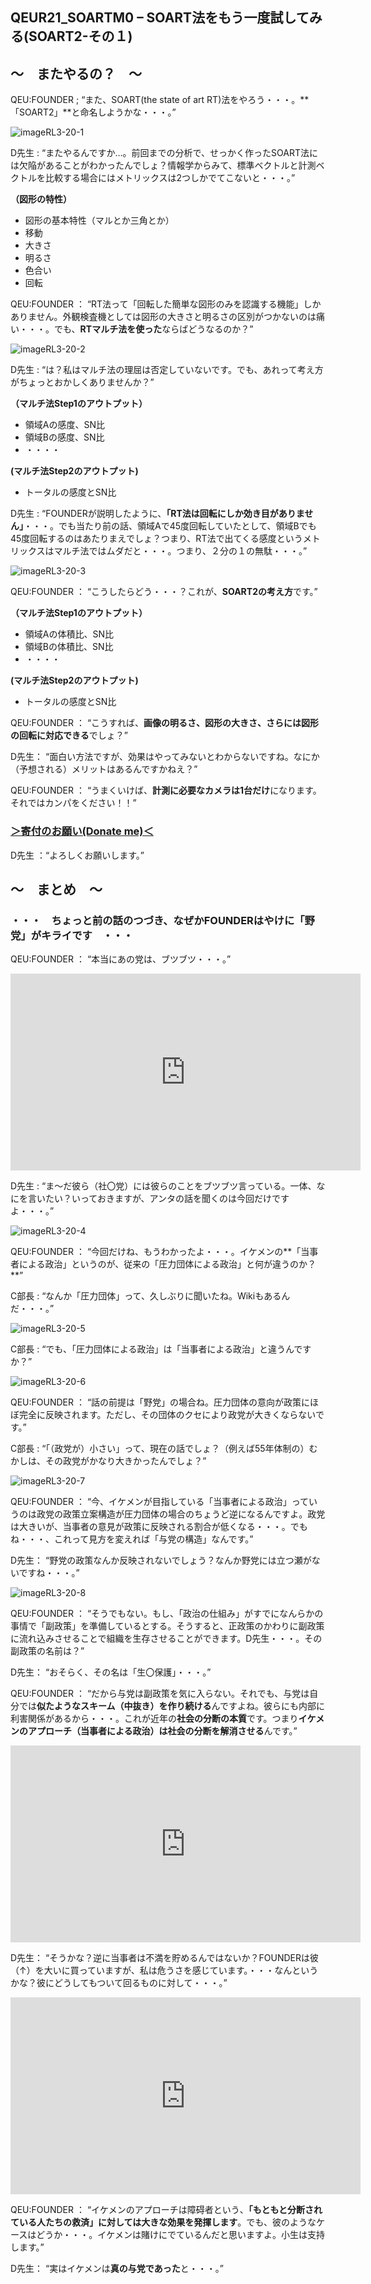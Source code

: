 ## QEUR21_SOARTM0 – SOART法をもう一度試してみる(SOART2-その１)

## ～　またやるの？　～

QEU:FOUNDER ; “また、SOART(the state of art RT)法をやろう・・・。**「SOART2」**と命名しようかな・・・。”

![imageRL3-20-1](https://QEUWIndValley.github.io/images/imageRL3-20-1.jpg)

D先生 : “またやるんですか…。前回までの分析で、せっかく作ったSOART法には欠陥があることがわかったんでしょ？情報学からみて、標準ベクトルと計測ベクトルを比較する場合にはメトリックスは2つしかでてこないと・・・。”

**（図形の特性）**

- 図形の基本特性（マルとか三角とか）
- 移動
- 大きさ
- 明るさ
- 色合い
- 回転

QEU:FOUNDER ： “RT法って「回転した簡単な図形のみを認識する機能」しかありません。外観検査機としては図形の大きさと明るさの区別がつかないのは痛い・・・。でも、**RTマルチ法を使った**ならばどうなるのか？”

![imageRL3-20-2](https://QEUWIndValley.github.io/images/imageRL3-20-2.jpg)

D先生 : “は？私はマルチ法の理屈は否定していないです。でも、あれって考え方がちょっとおかしくありませんか？”

**（マルチ法Step1のアウトプット）**
- 領域Aの感度、SN比
- 領域Bの感度、SN比
- ・・・・

**(マルチ法Step2のアウトプット)**
- トータルの感度とSN比


D先生 : “FOUNDERが説明したように、**「RT法は回転にしか効き目がありません」**・・・。でも当たり前の話、領域Aで45度回転していたとして、領域Bでも45度回転するのはあたりまえでしょ？つまり、RT法で出てくる感度というメトリックスはマルチ法ではムダだと・・・。つまり、２分の１の無駄・・・。”

![imageRL3-20-3](https://QEUWIndValley.github.io/images/imageRL3-20-3.jpg)

QEU:FOUNDER ： “こうしたらどう・・・？これが、**SOART2の考え方**です。”

**（マルチ法Step1のアウトプット）**
- 領域Aの体積比、SN比
- 領域Bの体積比、SN比
- ・・・・

**(マルチ法Step2のアウトプット)**
- トータルの感度とSN比

QEU:FOUNDER ： “こうすれば、**画像の明るさ、図形の大きさ、さらには図形の回転に対応できる**でしょ？”

D先生： “面白い方法ですが、効果はやってみないとわからないですね。なにか（予想される）メリットはあるんですかねえ？”

QEU:FOUNDER ： “うまくいけば、**計測に必要なカメラは1台だけ**になります。それではカンパをください！！”

### [＞寄付のお願い(Donate me)＜](https://www.paypal.com/paypalme/QEUglobal?v=1&utm_source=unp&utm_medium=email&utm_campaign=RT000481&utm_unptid=29844400-7613-11ec-ac72-3cfdfef0498d&ppid=RT000481&cnac=HK&rsta=en_GB%28en-HK%29&cust=5QPFDMW9B2T7Q&unptid=29844400-7613-11ec-ac72-3cfdfef0498d&calc=f860991d89600&unp_tpcid=ppme-social-business-profile-creat-ed&page=main%3Aemail%3ART000481&pgrp=main%3Aemail&e=cl&mchn=em&s=ci&mail=sys&appVersion=1.71.0&xt=104038)

D先生 ：“よろしくお願いします。”

## ～　まとめ　～

### ・・・　ちょっと前の話のつづき、なぜかFOUNDERはやけに「野党」がキライです　・・・

QEU:FOUNDER ： “本当にあの党は、ブツブツ・・・。”

<iframe width="560" height="315" src="https://www.youtube.com/embed/pKxf_tqpYjI" title="YouTube video player" frameborder="0" allow="accelerometer; autoplay; clipboard-write; encrypted-media; gyroscope; picture-in-picture" allowfullscreen></iframe>

D先生 : “ま～だ彼ら（社〇党）には彼らのことをブツブツ言っている。一体、なにを言いたい？いっておきますが、アンタの話を聞くのは今回だけですよ・・・。”

![imageRL3-20-4](https://QEUWIndValley.github.io/images/imageRL3-20-4.jpg)

QEU:FOUNDER ： “今回だけね、もうわかったよ・・・。イケメンの**「当事者による政治」というのが、従来の「圧力団体による政治」と何が違うのか？**”

C部長 : “なんか「圧力団体」って、久しぶりに聞いたね。Wikiもあるんだ・・・。”

![imageRL3-20-5](https://QEUWIndValley.github.io/images/imageRL3-20-5.jpg)

C部長 : “でも、「圧力団体による政治」は「当事者による政治」と違うんですか？”

![imageRL3-20-6](https://QEUWIndValley.github.io/images/imageRL3-20-6.jpg)

QEU:FOUNDER ： “話の前提は「野党」の場合ね。圧力団体の意向が政策にほぼ完全に反映されます。ただし、その団体のクセにより政党が大きくならないです。”

C部長 : “「（政党が）小さい」って、現在の話でしょ？（例えば55年体制の）むかしは、その政党がかなり大きかったんでしょ？”

![imageRL3-20-7](https://QEUWIndValley.github.io/images/imageRL3-20-7.jpg)

QEU:FOUNDER ： “今、イケメンが目指している「当事者による政治」っていうのは政党の政策立案構造が圧力団体の場合のちょうど逆になるんですよ。政党は大きいが、当事者の意見が政策に反映される割合が低くなる・・・。でもね・・・、これって見方を変えれば「与党の構造」なんです。”

D先生： “野党の政策なんか反映されないでしょう？なんか野党には立つ瀬がないですね・・・。”

![imageRL3-20-8](https://QEUWIndValley.github.io/images/imageRL3-20-8.jpg)

QEU:FOUNDER ： “そうでもない。もし、「政治の仕組み」がすでになんらかの事情で「副政策」を準備しているとする。そうすると、正政策のかわりに副政策に流れ込みさせることで組織を生存させることができます。D先生・・・。その副政策の名前は？”

D先生： “おそらく、その名は「生〇保護」・・・。”

QEU:FOUNDER ： “だから与党は副政策を気に入らない。それでも、与党は自分では**似たようなスキーム（中抜き）を作り続ける**んですよね。彼らにも内部に利害関係があるから・・・。これが近年の**社会の分断の本質**です。つまり**イケメンのアプローチ（当事者による政治）は社会の分断を解消させる**んです。”

<iframe width="560" height="315" src="https://www.youtube.com/embed/PfaThRhWAyw" title="YouTube video player" frameborder="0" allow="accelerometer; autoplay; clipboard-write; encrypted-media; gyroscope; picture-in-picture" allowfullscreen></iframe>

D先生： “そうかな？逆に当事者は不満を貯めるんではないか？FOUNDERは彼（↑）を大いに買っていますが、私は危うさを感じています。・・・なんというかな？彼にどうしてもついて回るものに対して・・・。”

<iframe width="560" height="315" src="https://www.youtube.com/embed/3YqJ0TN9v3w" title="YouTube video player" frameborder="0" allow="accelerometer; autoplay; clipboard-write; encrypted-media; gyroscope; picture-in-picture" allowfullscreen></iframe>

QEU:FOUNDER ： “イケメンのアプローチは障碍者という、**「もともと分断されている人たちの救済」に対しては大きな効果を発揮します**。でも、彼のようなケースはどうか・・・。イケメンは賭けにでているんだと思いますよ。小生は支持します。”

D先生： “実はイケメンは**真の与党であった**と・・・。”


